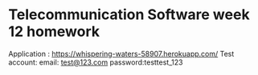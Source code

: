 # Telecommunication Software week 12 homework

Application : https://whispering-waters-58907.herokuapp.com/
Test account:
  email: test@123.com
  password:testtest_123
